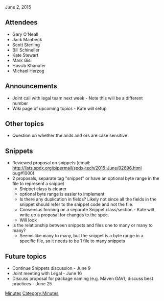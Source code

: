 June 2, 2015

## Attendees

  - Gary O'Neall
  - Jack Manbeck
  - Scott Sterling
  - Bill Schineller
  - Kate Stewart
  - Mark Gisi
  - Hassib Khanafer
  - Michael Herzog

## Announcements

  - Joint call with legal team next week - Note this will be a different
    number
  - Wiki page of upcoming topics - Kate will setup

## Other topics

  - Question on whether the ands and ors are case sensitive

## Snippets

  - Reviewed proposal on snippets (email:
    <http://lists.spdx.org/pipermail/spdx-tech/2015-June/02696.html>
    bug\#1000)
  - 2 proposals, separate tag "snippet" or have an optional byte range
    in the file to represent a snippet
      - Snippet class is clearer
      - optional byte range is easier to implement
      - Is there any duplication in fields? Likely not since all the
        fields in the snippet should refer to the snippet code and not
        the file.
      - Consensus forming on a separate Snippet class/section - Kate
        will write up a proposal for changes to the spec.
      - Will look
  - Is the relationship between snippets and files one to many or many
    to many?
      - Seems like many to many, but the snippet is a byte range in a
        specific file, so it needs to be 1 file to many snippets

## Future topics

  - Continue Snippets discussion - June 9
  - Joint meeting with Legal - June 16
  - Discuss proposal for package naming (e.g. Maven GAV), discuss best
    practices - June 25

[Minutes](Category:Technical "wikilink")
[Category:Minutes](Category:Minutes "wikilink")
